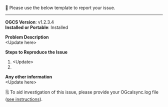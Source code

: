 :memo: Please use the below template to report your issue.

----

**OGCS Version**: v1.2.3.4  
**Installed or Portable**: Installed

**Problem Description**  
\<Update here>

**Steps to Reproduce the Issue**  
1. \<Update>
1. 

**Any other information**  
\<Update here>

:spiral_notepad: To aid investigation of this issue, please provide your OGcalsync.log file ([see instructions](https://github.com/phw198/OutlookGoogleCalendarSync/wiki/Reporting-problems#posting-your-ogcalsynclog-file)).
